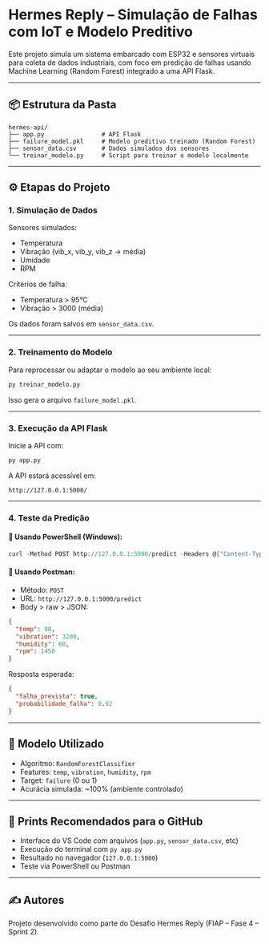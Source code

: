 
# Hermes Reply – Simulação de Falhas com IoT e Modelo Preditivo

Este projeto simula um sistema embarcado com ESP32 e sensores virtuais para coleta de dados industriais, com foco em predição de falhas usando Machine Learning (Random Forest) integrado a uma API Flask.

---

## 📦 Estrutura da Pasta

```
hermes-api/
├── app.py                # API Flask
├── failure_model.pkl     # Modelo preditivo treinado (Random Forest)
├── sensor_data.csv       # Dados simulados dos sensores
└── treinar_modelo.py     # Script para treinar o modelo localmente
```

---

## ⚙️ Etapas do Projeto

### 1. Simulação de Dados
Sensores simulados:
- Temperatura
- Vibração (vib_x, vib_y, vib_z → média)
- Umidade
- RPM

Critérios de falha:
- Temperatura > 95°C
- Vibração > 3000 (média)

Os dados foram salvos em `sensor_data.csv`.

---

### 2. Treinamento do Modelo

Para reprocessar ou adaptar o modelo ao seu ambiente local:

```bash
py treinar_modelo.py
```

Isso gera o arquivo `failure_model.pkl`.

---

### 3. Execução da API Flask

Inicie a API com:

```bash
py app.py
```

A API estará acessível em:

```
http://127.0.0.1:5000/
```

---

### 4. Teste da Predição

#### 🔹 Usando PowerShell (Windows):

```powershell
curl -Method POST http://127.0.0.1:5000/predict -Headers @{"Content-Type"="application/json"} -Body '{"temp": 98, "vibration": 3200, "humidity": 60, "rpm": 1450}'
```

#### 🔹 Usando Postman:
- Método: `POST`
- URL: `http://127.0.0.1:5000/predict`
- Body > raw > JSON:
```json
{
  "temp": 98,
  "vibration": 3200,
  "humidity": 60,
  "rpm": 1450
}
```

Resposta esperada:
```json
{
  "falha_prevista": true,
  "probabilidade_falha": 0.92
}
```

---

## 🧠 Modelo Utilizado

- Algoritmo: `RandomForestClassifier`
- Features: `temp`, `vibration`, `humidity`, `rpm`
- Target: `failure` (0 ou 1)
- Acurácia simulada: ~100% (ambiente controlado)

---

## 📸 Prints Recomendados para o GitHub

- Interface do VS Code com arquivos (`app.py`, `sensor_data.csv`, etc)
- Execução do terminal com `py app.py`
- Resultado no navegador (`127.0.0.1:5000`)
- Teste via PowerShell ou Postman

---

## ✍️ Autores

Projeto desenvolvido como parte do Desafio Hermes Reply (FIAP – Fase 4 – Sprint 2).
